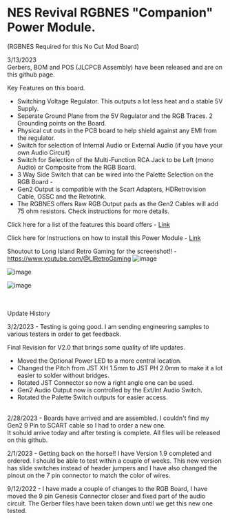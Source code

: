 # NES Revival RGBNES "Companion" Power Module.   <br>
(RGBNES Required for this No Cut Mod Board) <br>

3/13/2023 <br>
Gerbers, BOM and POS (JLCPCB Assembly) have been released and are on this github page. <br>



Key Features on this board.
- Switching Voltage Regulator.  This outputs a lot less heat and a stable 5V Supply.
- Seperate Ground Plane from the 5V Regulator and the RGB Traces.  2 Grounding points on the Board. 
- Physical cut outs in the PCB board to help shield against any EMI from the regulator.
- Switch for selection of Internal Audio or External Audio (if you have your own Audio Circuit)
- Switch for Selection of the Multi-Function RCA Jack to be Left (mono Audio) or Composite from the RGB Board.
- 3 Way Side Switch that can be wired into the Palette Selection on the RGB Board - 
- Gen2 Output is compatible with the Scart Adapters, HDRetrovision Cable, OSSC and the Retrotink.  
- The RGBNES offers Raw RGB Output pads as the Gen2 Cables will add 75 ohm resistors. Check instructions for more details.


Click here for a list of the features this board offers - [Link](https://github.com/ShawMerlin/NES-Power-Module-Redesign/blob/main/RGB%20-%20Genesis%209%20Pin%20Edition/Features%20and%20Components.md)


Click here for Instructions on how to install this Power Module - [Link](https://github.com/ShawMerlin/NES-Power-Module-Redesign/blob/main/Install_Instructions.md)

Shoutout to Long Island Retro Gaming for the screenshot!! - https://www.youtube.com/@LIRetroGaming
![image](https://user-images.githubusercontent.com/70423454/226394506-f0109706-81cb-4232-8296-21bb947b9209.png)


![image](https://user-images.githubusercontent.com/70423454/222490935-0a6bae29-9fde-409d-aaa8-4821d209c6cb.png)

![image](https://user-images.githubusercontent.com/70423454/216229176-2274718d-cc2f-489f-aa68-324682cbb03c.png)


<br> <br>
Update History <br>

3/2/2023 - Testing is going good.  I am sending engineering samples to various testers in order to get feedback. <br>

Final Revision for V2.0 that brings some quality of life updates. <br>
- Moved the Optional Power LED to a more central location.  <br>
- Changed the Pitch from JST XH 1.5mm to JST PH 2.0mm to make it a lot easier to solder without bridges.  <br>
- Rotated JST Connector so now a right angle one can be used.  <br>
- Gen2 Audio Output now is controlled by the Ext/Int Audio Switch. <br>
- Rotated the Palette Switch outputs for easier access. <br> <br>

2/28/2023 - Boards have arrived and are assembled.  I couldn't find my Gen2 9 Pin to SCART cable so I had to order a new one.  <br>
It sohuld arrive today and after testing is complete.  All files will be released on this github. <br>

2/1/2023 - Getting back on the horse!!  I have Version 1.9 completed and ordered. I should be able to test within a couple of weeks.
This new version has slide switches instead of header jumpers and I have also changed the pinout on the 7 pin connector to match the color of wires.

9/12/2022 - I have made a couple of changes to the RGB Board, I have moved the 9 pin Genesis Connector closer and fixed part of the audio circuit.
The Gerber files have been taken down until we get this new one tested.
